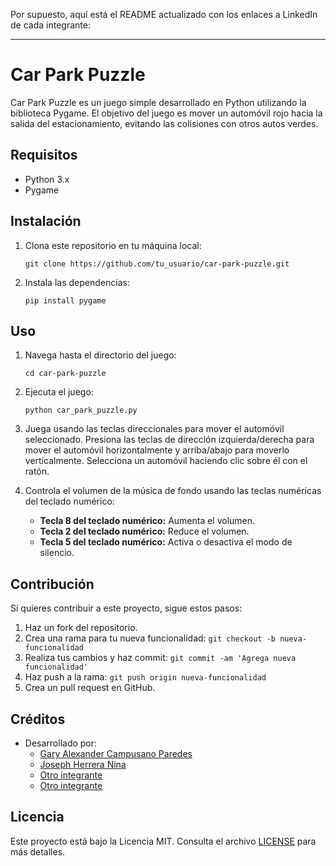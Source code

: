 Por supuesto, aquí está el README actualizado con los enlaces a LinkedIn de cada integrante:

---

# Car Park Puzzle

Car Park Puzzle es un juego simple desarrollado en Python utilizando la biblioteca Pygame. El objetivo del juego es mover un automóvil rojo hacia la salida del estacionamiento, evitando las colisiones con otros autos verdes.

## Requisitos

- Python 3.x
- Pygame

## Instalación

1. Clona este repositorio en tu máquina local:

    ```
    git clone https://github.com/tu_usuario/car-park-puzzle.git
    ```

2. Instala las dependencias:

    ```
    pip install pygame
    ```

## Uso

1. Navega hasta el directorio del juego:

    ```
    cd car-park-puzzle
    ```

2. Ejecuta el juego:

    ```
    python car_park_puzzle.py
    ```

3. Juega usando las teclas direccionales para mover el automóvil seleccionado. Presiona las teclas de dirección izquierda/derecha para mover el automóvil horizontalmente y arriba/abajo para moverlo verticalmente. Selecciona un automóvil haciendo clic sobre él con el ratón.

4. Controla el volumen de la música de fondo usando las teclas numéricas del teclado numérico:
   - **Tecla 8 del teclado numérico:** Aumenta el volumen.
   - **Tecla 2 del teclado numérico:** Reduce el volumen.
   - **Tecla 5 del teclado numérico:** Activa o desactiva el modo de silencio.

## Contribución

Si quieres contribuir a este proyecto, sigue estos pasos:

1. Haz un fork del repositorio.
2. Crea una rama para tu nueva funcionalidad: `git checkout -b nueva-funcionalidad`
3. Realiza tus cambios y haz commit: `git commit -am 'Agrega nueva funcionalidad'`
4. Haz push a la rama: `git push origin nueva-funcionalidad`
5. Crea un pull request en GitHub.

## Créditos

- Desarrollado por:
  - [Gary Alexander Campusano Paredes](https://www.linkedin.com/in/gary-alexander-campusano-paredes-87a28724a/)
  - [Joseph Herrera Nina](https://www.linkedin.com/in/gary-alexander-campusano-paredes-87a28724a/)
  - [Otro integrante](https://www.linkedin.com/in/gary-alexander-campusano-paredes-87a28724a/)
  - [Otro integrante](https://www.linkedin.com/in/gary-alexander-campusano-paredes-87a28724a/)

## Licencia

Este proyecto está bajo la Licencia MIT. Consulta el archivo [LICENSE](LICENSE) para más detalles.
